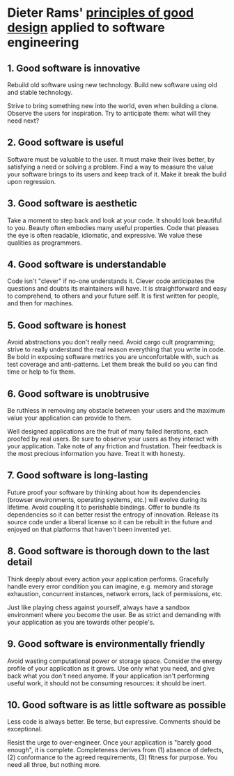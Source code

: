 # Dieter Rams' [principles of good design](https://ifworlddesignguide.com/design-specials/dieter-rams-10-principles-for-good-design) applied to software engineering

## 1. Good software is innovative

Rebuild old software using new technology. Build new software using old and stable technology.

Strive to bring something new into the world, even when building a clone. Observe the users for inspiration. Try to anticipate them: what will they need next? 

## 2. Good software is useful

Software must be valuable to the user. It must make their lives better, by satisfying a need or solving a problem. Find a way to measure the value your software brings to its users and keep track of it. Make it break the build upon regression.

## 3. Good software is aesthetic

Take a moment to step back and look at your code. It should look beautiful to you. Beauty often embodies many useful properties. Code that pleases the eye is often readable, idiomatic, and expressive. We value these qualities as programmers.

## 4. Good software is understandable

Code isn't "clever" if no-one understands it. Clever code anticipates the questions and doubts its maintainers will have. It is straightforward and easy to comprehend, to others and your future self. It is first written for people, and then for machines.

## 5. Good software is honest

Avoid abstractions you don't really need. Avoid cargo cult programming; strive to really understand the real reason everything that you write in code. Be bold in exposing software metrics you are unconfortable with, such as test coverage and anti-patterns. Let them break the build so you can find time or help to fix them.

## 6. Good software is unobtrusive

Be ruthless in removing any obstacle between your users and the maximum value your application can provide to them.

Well designed applications are the fruit of many failed iterations, each proofed by real users. Be sure to observe your users as they interact with your application. Take note of any friction and frustation. Their feedback is the most precious information you have. Treat it with honesty.

## 7. Good software is long-lasting

Future proof your software by thinking about how its dependencies (browser environments, operating systems, etc.) will evolve during its lifetime. Avoid coupling it to perishable bindings. Offer to bundle its dependencies so it can better resist the entropy of innovation. Release its source code under a liberal license so it can be rebuilt in the future and enjoyed on that platforms that haven't been invented yet.

## 8. Good software is thorough down to the last detail

Think deeply about every action your application performs. Gracefully handle every error condition you can imagine, e.g. memory and storage exhaustion, concurrent instances, network errors, lack of permissions, etc.

Just like playing chess against yourself, always have a sandbox environment where you become the user. Be as strict and demanding with your application as you are towards other people's.

## 9. Good software is environmentally friendly

Avoid wasting computational power or storage space. Consider the energy profile of your application as it grows. Use only what you need, and give back what you don't need anyome. If your application isn't performing useful work, it should not be consuming resources: it should be inert. 

## 10. Good software is as little software as possible

Less code is always better. Be terse, but expressive. Comments should be exceptional. 

Resist the urge to over-engineer. Once your application is "barely good enough", it is complete. Completeness derives from (1) absence of defects, (2) conformance to the agreed requirements, (3) fitness for purpose. You need all three, but nothing more.
